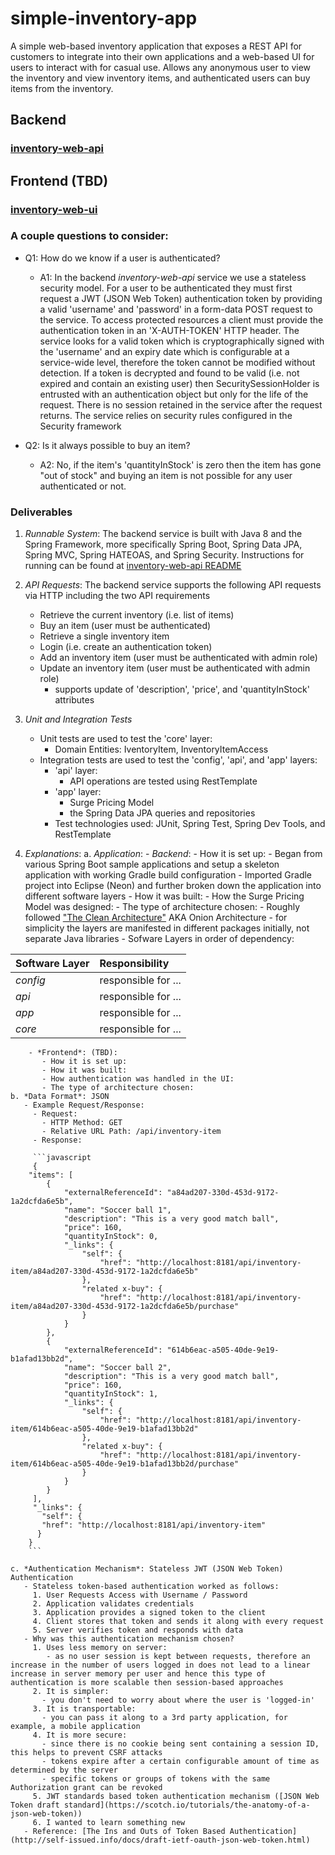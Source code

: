 # simple-inventory-app
A simple web-based inventory application that exposes a REST API for customers to integrate into their own applications and a web-based UI for users to interact with for casual use.  Allows any anonymous user to view the inventory and view inventory items, and authenticated users can buy items from the inventory.

## Backend
### [inventory-web-api](./backend/inventory-web-api/README.md)

## Frontend (TBD)
### [inventory-web-ui](./frontend/inventory-web-ui/README.md)


### A couple questions to consider:
- Q1: How do we know if a user is authenticated?
  - A1: In the backend *inventory-web-api* service we use a stateless security model.  For a user to be authenticated they must first request a JWT (JSON Web Token) authentication token by providing a valid 'username' and 'password' in a form-data POST request to the service.  To access protected resources a client must provide the authentication token in an 'X-AUTH-TOKEN' HTTP header. The service looks for a valid token which is cryptographically signed with the 'username' and an expiry date which is configurable at a service-wide level, therefore the token cannot be modified without detection.  If a token is decrypted and found to be valid (i.e. not expired and contain an existing user) then SecuritySessionHolder is entrusted with an authentication object but only for the life of the request.  There is no session retained in the service after the request returns.  The service relies on security rules configured in the Security framework

- Q2: Is it always possible to buy an item?
  - A2: No, if the item's 'quantityInStock' is zero then the item has gone "out of stock" and buying an item is not possible for any user authenticated or not.
  
  
### Deliverables
1. *Runnable System*: The backend service is built with Java 8 and the Spring Framework, more specifically Spring Boot, Spring Data JPA, Spring MVC, Spring HATEOAS, and Spring Security.  Instructions for running can be found at [inventory-web-api README](./backend/inventory-web-api/README.md) 

2. *API Requests*: The backend service supports the following API requests via HTTP including the two API requirements
   - Retrieve the current inventory (i.e. list of items)
   - Buy an item (user must be authenticated)
   - Retrieve a single inventory item
   - Login (i.e. create an authentication token)
   - Add an inventory item (user must be authenticated with admin role)
   - Update an inventory item (user must be authenticated with admin role)
     - supports update of 'description', 'price', and 'quantityInStock' attributes

3. *Unit and Integration Tests*
   - Unit tests are used to test the 'core' layer:
     - Domain Entities: IventoryItem, InventoryItemAccess
   - Integration tests are used to test the 'config', 'api', and 'app' layers:
     - 'api' layer:
       - API operations are tested using RestTemplate
     - 'app' layer:
       - Surge Pricing Model
       - the Spring Data JPA queries and repositories
     - Test technologies used: JUnit, Spring Test, Spring Dev Tools, and RestTemplate
     
     
4. *Explanations*:
    a. *Application*:
        - *Backend*:
           - How it is set up:
             - Began from various Spring Boot sample applications and setup a skeleton application with working Gradle build configuration
             - Imported Gradle project into Eclipse (Neon) and further broken down the application into different software layers
           - How it was built:
           - How the Surge Pricing Model was designed:
           - The type of architecture chosen:
             - Roughly followed ["The Clean Architecture"](https://8thlight.com/blog/uncle-bob/2012/08/13/the-clean-architecture.html) AKA Onion Architecture
             - for simplicity the layers are manifested in different packages initially, not separate Java libraries
             - Sofware Layers in order of dependency:
             
|Software Layer|Responsibility|
|:-------------|:-------------|
|*config*|responsible for ...|
|*api*|responsible for ...|
|*app*|responsible for ...|
|*core*|responsible for ...|
        - *Frontend*: (TBD):
           - How it is set up:
           - How it was built:
           - How authentication was handled in the UI:
           - The type of architecture chosen:
    b. *Data Format*: JSON
       - Example Request/Response:
         - Request:
           - HTTP Method: GET
           - Relative URL Path: /api/inventory-item
         - Response:
       
         ```javascript
         {
        "items": [
            {
                "externalReferenceId": "a84ad207-330d-453d-9172-1a2dcfda6e5b",
                "name": "Soccer ball 1",
                "description": "This is a very good match ball",
                "price": 160,
                "quantityInStock": 0,
                "_links": {
                    "self": {
                        "href": "http://localhost:8181/api/inventory-item/a84ad207-330d-453d-9172-1a2dcfda6e5b"
                    },
                    "related x-buy": {
                        "href": "http://localhost:8181/api/inventory-item/a84ad207-330d-453d-9172-1a2dcfda6e5b/purchase"
                    }
                }
            },
            {
                "externalReferenceId": "614b6eac-a505-40de-9e19-b1afad13bb2d",
                "name": "Soccer ball 2",
                "description": "This is a very good match ball",
                "price": 160,
                "quantityInStock": 1,
                "_links": {
                    "self": {
                        "href": "http://localhost:8181/api/inventory-item/614b6eac-a505-40de-9e19-b1afad13bb2d"
                    },
                    "related x-buy": {
                        "href": "http://localhost:8181/api/inventory-item/614b6eac-a505-40de-9e19-b1afad13bb2d/purchase"
                    }
                }
            }
         ],
         "_links": {
           "self": {
           "href": "http://localhost:8181/api/inventory-item"
          }
        }
        ```
        
    c. *Authentication Mechanism*: Stateless JWT (JSON Web Token) Authentication
       - Stateless token-based authentication worked as follows:
         1. User Requests Access with Username / Password
         2. Application validates credentials
         3. Application provides a signed token to the client
         4. Client stores that token and sends it along with every request
         5. Server verifies token and responds with data
       - Why was this authentication mechanism chosen?
         1. Uses less memory on server:
            - as no user session is kept between requests, therefore an increase in the number of users logged in does not lead to a linear increase in server memory per user and hence this type of authentication is more scalable then session-based approaches 
         2. It is simpler:
           - you don't need to worry about where the user is 'logged-in'
         3. It is transportable:
           - you can pass it along to a 3rd party application, for example, a mobile application
         4. It is more secure:
           - since there is no cookie being sent containing a session ID, this helps to prevent CSRF attacks
           - tokens expire after a certain configurable amount of time as determined by the server
           - specific tokens or groups of tokens with the same Authorization grant can be revoked
         5. JWT standards based token authentication mechanism ([JSON Web Token draft standard](https://scotch.io/tutorials/the-anatomy-of-a-json-web-token))
         6. I wanted to learn something new
       - Reference: [The Ins and Outs of Token Based Authentication](http://self-issued.info/docs/draft-ietf-oauth-json-web-token.html)
    
